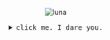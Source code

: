 <p align="center">
    <!-- 
    <img src="https://media.giphy.com/media/KcePHlH8aT5vE519xe/giphy.gif" alt="symbols">
    -->
 <img src="https://media.giphy.com/media/CTcyjVJQMEi2Y/giphy.gif" alt="luna">
</p>

<details>
  <summary align="center"><samp>click me. I dare you.</samp></summary>
  <hr>
  <img src="https://media.giphy.com/media/xTk9ZOk8WmSKQpFg1W/giphy-downsized.gif" alt="cube" align="left" valign="middle"> Hi, i’m <strong>CR0W</strong>. I'm a computer science student based in &#127464&#127487 Prague. <code>Coding</code> and <code>learning</code> is my passion.
  <hr>
  <p align="center">
    Have a nice day. &#127988 &#8205 &#9760 &#65039<br>
    <a href="https://twitter.com/intent/tweet?text=@lvcastrelec%20Heyo,%20I%20come%20from%20github%21%21%20"><kbd>hit me up on twitter</kbd></a> <a href="https://www.instagram.com/lvcastrelec/"><kbd>stalk me on ig</kbd></a>
   </p>
</details>
